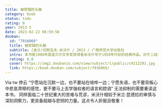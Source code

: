 ```yaml
---
title: 被禁锢的头脑
category: book
status: todo
rating: 0
year: 2013-3
date: 2023-02-22 08:59:58
douban:
  id: "7916069"
  title: 被禁锢的头脑
  subtitle: (波兰)切斯瓦夫·米沃什 / 2013 / 广西师范大学出版社
  intro: 本书是1980年度诺贝尔文学奖获得者米沃什写于1950年代初的经典作品，对于二战前后波兰以及波罗的海三国人的处境做了精彩的描述与反省。米沃什的许多真知灼见放到现今的语境下，其阐释力度依然强劲，甚至更富潜力与空间。中文世界对本书期盼不已，中文版从波兰文直接译出，同时汇集了德文版、英文版序，并请著名批评家崔卫平女士作导读，可谓善本。
  rating: 8.8
  cover: https://img2.doubanio.com/view/subject/l/public/s9112291.jpg
  link: https://book.douban.com/subject/7916069/
---
```


Via tw 停云 “宁愿站在沉默一边，也不要站在喧哗一边；宁愿失语，也不要背叛心中悲哀肃穆的感觉，更不要马上去学强权者的语言和腔调”
无法抑制的需要重读这本书。
同样面临二十世纪重大的苦难与荒谬，米沃什相较于米兰·昆德拉的审慎与深刻洞察力，更具备超越与悲悯的力量。这点令人折服且敬重！